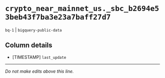 # `crypto_near_mainnet_us._sbc_b2694e53beb43f7ba3e23a7baff27d7`
`bq-1` | `bigquery-public-data`

## Column details
* [TIMESTAMP] `last_update`

-------------------------------------------------------------------------------
*Do not make edits above this line.*

